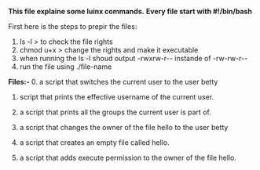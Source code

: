 **This file explaine some luinx commands.**
**Every file start with #!/bin/bash**

First here is the steps to prepir the files:
1. ls -l > to check the file rights
2. chmod u+x > change the rights and make it executable
3. when running the ls -l shoud output -rwxrw-r-- instande of -rw-rw-r--
4. run the file using ./file-name

**Files:-**
0. a script that switches the current user to the user betty

1. script that prints the effective username of the current user.

2. a script that prints all the groups the current user is part of.

3.  a script that changes the owner of the file hello to the user betty

4. a script that creates an empty file called hello.

5. a script that adds execute permission to the owner of the file hello.
